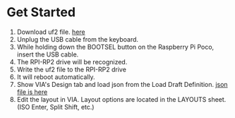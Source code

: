 # Get Started
1. Download uf2 file.
    [here](https://github.com/policium/grin-type-r/raw/main/firmware/qmk/grin_keebs_grin_type_r_via.uf2)  
1. Unplug the USB cable from the keyboard.  
1. While holding down the BOOTSEL button on the Raspberry Pi Poco, insert the USB cable.  
1. The RPI-RP2 drive will be recognized.  
1. Write the uf2 file to the RPI-RP2 drive
1. It will reboot automatically.
1. Show VIA's Design tab and load json from the Load Draft Definition.
    [json file is here](https://github.com/policium/grin-type-r/raw/main/firmware/qmk/grin_type_r.json)  
1. Edit the layout in VIA. Layout options are located in the LAYOUTS sheet. (ISO Enter, Split Shift, etc.)
